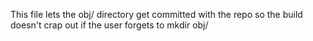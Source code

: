 This file lets the obj/ directory get committed with the repo so the build doesn't crap out if the user forgets to mkdir obj/
